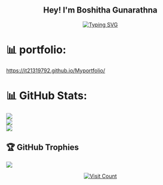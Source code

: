 
<h2 align="center">
  <br/>Hey! I'm Boshitha Gunarathna
</h2>

              

<div align="center">
  <a href="https://git.io/typing-svg">
    <img src="https://readme-typing-svg.demolab.com?font=Anton&weight=900&size=35&duration=4000&pause=1000&color=18C5F7&background=80A8FF00&width=435&lines=Full+Stack+Developer;Mobile+App+Developer" alt="Typing SVG" />
  </a>
</div>

# 📊 portfolio:
https://it21319792.github.io/Myportfolio/

# 📊 GitHub Stats:
![](https://github-readme-stats.vercel.app/api?username=IT21319792&theme=jolly&hide_border=false&include_all_commits=false&count_private=true)<br/>
![](https://github-readme-streak-stats.herokuapp.com/?user=IT21319792&theme=jolly&hide_border=false)<br/>
![](https://github-readme-stats.vercel.app/api/top-langs/?username=IT21319792&theme=jolly&hide_border=false&include_all_commits=false&count_private=true&layout=compact)

## 🏆 GitHub Trophies
![](https://github-profile-trophy.vercel.app/?username=IT21319792&theme=radical&no-frame=false&no-bg=true&margin-w=4)


<div align="center">
  <a href="https://visitcount.itsvg.in">
    <img src="https://visitcount.itsvg.in/api?id=IT21319792&icon=5&color=1" alt="Visit Count" />
  </a>
</div>


